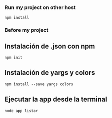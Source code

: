 ### Run my project on other host 

```
npm install 

```
### Before my project

## Instalación de .json con npm

```
npm init

```

## Instalación de yargs y colors

```
npm install --save yargs colors

```

## Ejecutar la app desde la terminal

```
node app listar
```